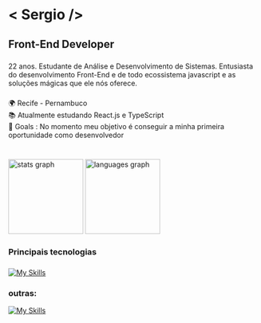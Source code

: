 <h1 align="left"> < Sergio />

###

<h2 align="left">Front-End Developer</h2>

###

<p align="left">22 anos. Estudante de Análise e Desenvolvimento de Sistemas. Entusiasta do desenvolvimento Front-End e de todo ecossistema javascript e as  soluções mágicas que ele nós oferece.</p>

###

<p align="left">🌍  Recife - Pernambuco<br>📚 Atualmente estudando React.js e TypeScript <br>🎯 Goals : No momento meu objetivo é conseguir a minha primeira oportunidade como desenvolvedor</p>

###

<br clear="both">

<div align="left">
  <img src="https://github-readme-stats.vercel.app/api?hide_title=true&hide_rank=false&show_icons=true&include_all_commits=true&count_private=false&disable_animations=false&theme=dark&locale=en&hide_border=true&username=sergiohdljr" height="150" alt="stats graph"  />
  <img src="https://github-readme-stats.vercel.app/api/top-langs?locale=en&hide_title=false&layout=compact&card_width=320&langs_count=5&theme=dark&hide_border=true&username=sergiohdljr" height="150" alt="languages graph"  />
</div>

###

<h3 align="left">Principais tecnologias</h3>

###

  [![My Skills](https://skillicons.dev/icons?i=html,css,js,ts,react,sass,styledcomponents)](https://skillicons.dev)

###

<h3 align=left >outras: </h3>
  
[![My Skills](https://skillicons.dev/icons?i=postgres,mysql)](https://skillicons.dev)
